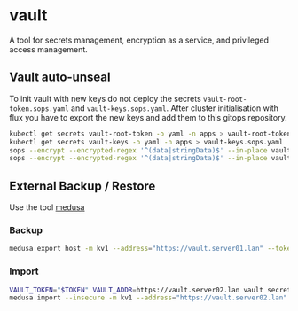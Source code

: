 # vault

A tool for secrets management, encryption as a service, and privileged access management.

## Vault auto-unseal

To init vault with new keys do not deploy the secrets `vault-root-token.sops.yaml` and `vault-keys.sops.yaml`. After cluster initialisation with flux you have to export the new keys and add them to this gitops repository.

```bash
kubectl get secrets vault-root-token -o yaml -n apps > vault-root-token.sops.yaml
kubectl get secrets vault-keys -o yaml -n apps > vault-keys.sops.yaml
sops --encrypt --encrypted-regex '^(data|stringData)$' --in-place vault-root-token.sops.yaml
sops --encrypt --encrypted-regex '^(data|stringData)$' --in-place vault-keys.sops.yaml
```
## External Backup / Restore

Use the tool [medusa](https://github.com/jonasvinther/medusa)

### Backup

```bash
medusa export host -m kv1 --address="https://vault.server01.lan" --token="$TOKEN" -o host.yaml --insecure
```

### Import


```bash
VAULT_TOKEN="$TOKEN" VAULT_ADDR=https://vault.server02.lan vault secrets enable -path=host kv
medusa import --insecure -m kv1 --address="https://vault.server02.lan" --token="$TOKEN" host host.yaml
```

